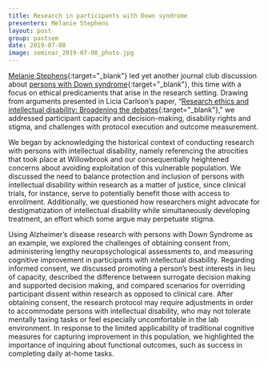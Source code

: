 ```yaml
---
title: Research in participants with Down syndrome
presenters: Melanie Stephens
layout: post
group: pastsem
date: 2019-07-08
image: seminar_2019-07-08_photo.jpg
---
```


[Melanie Stephens](https://profiles.ucsf.edu/melanie.stephens){:target="_blank"} led yet another journal club discussion 
about [persons with Down syndrome](https://decisionlab.ucsf.edu/pastsem/2019-02-25_down-syndrome-alzheimers/){:target="_blank"}, this time 
with a focus on ethical predicaments that arise in the research setting. Drawing from arguments presented in Licia Carlson’s 
paper, “[Research ethics and intellectual disability: Broadening the debates](https://www.ncbi.nlm.nih.gov/pmc/articles/PMC3767215/){:target="_blank"}," 
we addressed participant capacity and decision-making, disability rights and stigma, and challenges with protocol execution 
and outcome measurement.

We began by acknowledging the historical context of conducting research with persons with intellectual disability, namely 
referencing the atrocities that took place at Willowbrook and our consequentially heightened concerns about avoiding 
exploitation of this vulnerable population. We discussed the need to balance protection and inclusion of persons with 
intellectual disability within research as a matter of justice, since clinical trials, for instance, serve to potentially 
benefit those with access to enrollment.  Additionally, we questioned how researchers might advocate for destigmatization 
of intellectual disability while simultaneously developing treatment, an effort which some argue may perpetuate stigma.

Using Alzheimer’s disease research with persons with Down Syndrome as an example, 
we explored the challenges of obtaining consent from, administering lengthy neuropsychological assessments to, and measuring 
cognitive improvement in participants with intellectual disability. Regarding informed consent, we discussed promoting a 
person’s best interests in lieu of capacity, described the difference between surrogate decision making and supported 
decision making, and compared scenarios for overriding participant dissent within research as opposed to clinical care. 
After obtaining consent, the research protocol may require adjustments in order to accommodate persons with intellectual 
disability, who may not tolerate mentally taxing tasks or feel especially uncomfortable in the lab environment. In response 
to the limited applicability of traditional cognitive measures for capturing improvement in this population, we highlighted 
the importance of inquiring about functional outcomes, such as success in completing daily at-home tasks.


